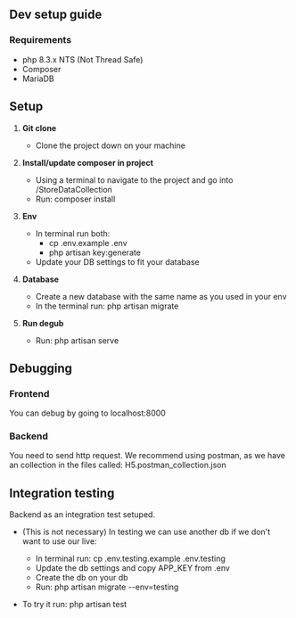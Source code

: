 ## **Dev setup guide**
### **Requirements**
- php 8.3.x NTS (Not Thread Safe)
- Composer
- MariaDB

## **Setup**
1. **Git clone**
    - Clone the project down on your machine

2. **Install/update composer in project**
    - Using a terminal to navigate to the project and go into /StoreDataCollection 
    - Run: composer install

3. **Env**
    - In terminal run both: 
        * cp .env.example .env
        * php artisan key:generate
    - Update your DB settings to fit your database

4. **Database**
    - Create a new database with the same name as you used in your env
    - In the terminal run: php artisan migrate

5. **Run degub**
    - Run: php artisan serve 

## Debugging
### Frontend
You can debug by going to localhost:8000

### Backend
You need to send http request.
We recommend using postman, as we have an collection in the files called: H5.postman_collection.json

## Integration testing
Backend as an integration test setuped.
- (This is not necessary) In testing we can use another db if we don't want to use our live:
    * In terminal run: cp .env.testing.example .env.testing
    * Update the db settings and copy APP_KEY from .env
    * Create the db on your db
    * Run: php artisan migrate --env=testing

- To try it run: php artisan test
